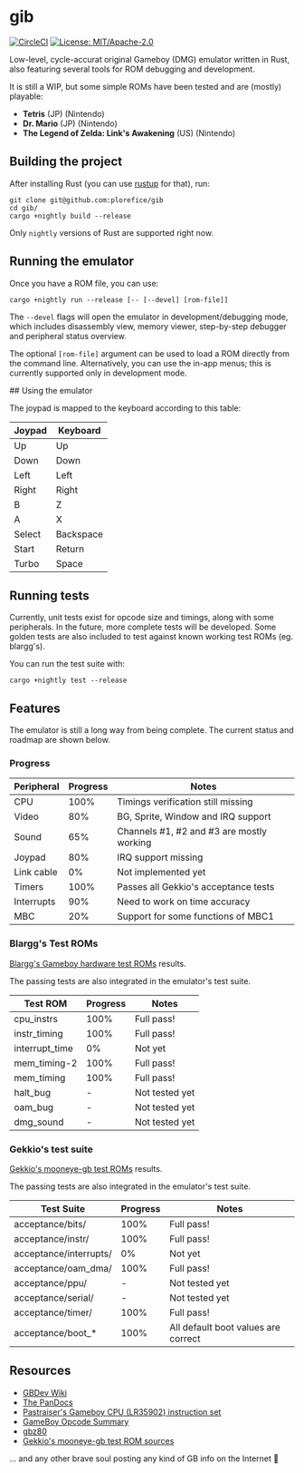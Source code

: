 # gib

[![CircleCI](https://circleci.com/gh/plorefice/gib.svg?style=shield)](https://circleci.com/gh/plorefice/gib)
[![License: MIT/Apache-2.0](https://img.shields.io/badge/license-GPLv3-blue.svg)](LICENSE)

Low-level, cycle-accurat original Gameboy (DMG) emulator written in Rust, also featuring several tools
for ROM debugging and development.

It is still a WIP, but some simple ROMs have been tested and are (mostly) playable:

* **Tetris** (JP) (Nintendo)
* **Dr. Mario** (JP) (Nintendo)
* **The Legend of Zelda: Link's Awakening** (US) (Nintendo)

## Building the project

After installing Rust (you can use [rustup](https://rustup.rs) for that), run:

```shell
git clone git@github.com:plorefice/gib
cd gib/
cargo +nightly build --release
```

Only `nightly` versions of Rust are supported right now.

## Running the emulator

Once you have a ROM file, you can use:

```shell
cargo +nightly run --release [-- [--devel] [rom-file]]
```

The `--devel` flags will open the emulator in development/debugging mode, which includes
disassembly view, memory viewer, step-by-step debugger and peripheral status overview.

The optional `[rom-file]` argument can be used to load a ROM directly from the command line.
Alternatively, you can use the in-app menus; this is currently supported only in development mode.

## Using the emulator

The joypad is mapped to the keyboard according to this table:

| Joypad | Keyboard  |
| ------ | --------- |
| Up     | Up        |
| Down   | Down      |
| Left   | Left      |
| Right  | Right     |
| B      | Z         |
| A      | X         |
| Select | Backspace |
| Start  | Return    |
| Turbo  | Space     |

## Running tests

Currently, unit tests exist for opcode size and timings, along with some peripherals.
In the future, more complete tests will be developed. Some golden tests are also
included to test against known working test ROMs (eg. blargg's).

You can run the test suite with:

```shell
cargo +nightly test --release
```

## Features

The emulator is still a long way from being complete. The current status and roadmap
are shown below.

### Progress

| Peripheral | Progress | Notes                                     |
| ---------- | -------- | ----------------------------------------- |
| CPU        | 100%     | Timings verification still missing        |
| Video      | 80%      | BG, Sprite, Window and IRQ support        |
| Sound      | 65%      | Channels #1, #2 and #3 are mostly working |
| Joypad     | 80%      | IRQ support missing                       |
| Link cable | 0%       | Not implemented yet                       |
| Timers     | 100%     | Passes all Gekkio's acceptance tests      |
| Interrupts | 90%      | Need to work on time accuracy             |
| MBC        | 20%      | Support for some functions of MBC1        |

### Blargg's Test ROMs

[Blargg's Gameboy hardware test ROMs](https://github.com/retrio/gb-test-roms) results.

The passing tests are also integrated in the emulator's test suite.

| Test ROM       | Progress | Notes          |
| -------------- | -------- | -------------- |
| cpu_instrs     | 100%     | Full pass!     |
| instr_timing   | 100%     | Full pass!     |
| interrupt_time | 0%       | Not yet        |
| mem_timing-2   | 100%     | Full pass!     |
| mem_timing     | 100%     | Full pass!     |
| halt_bug       | -        | Not tested yet |
| oam_bug        | -        | Not tested yet |
| dmg_sound      | -        | Not tested yet |

### Gekkio's test suite

[Gekkio's mooneye-gb test ROMs](https://gekkio.fi/files/mooneye-gb/latest/) results.

The passing tests are also integrated in the emulator's test suite.

| Test Suite             | Progress | Notes                               |
| ---------------------- | -------- | ----------------------------------- |
| acceptance/bits/       | 100%     | Full pass!                          |
| acceptance/instr/      | 100%     | Full pass!                          |
| acceptance/interrupts/ | 0%       | Not yet                             |
| acceptance/oam_dma/    | 100%     | Full pass!                          |
| acceptance/ppu/        | -        | Not tested yet                      |
| acceptance/serial/     | -        | Not tested yet                      |
| acceptance/timer/      | 100%     | Full pass!                          |
| acceptance/boot_*      | 100%     | All default boot values are correct |

## Resources

* [GBDev Wiki](http://gbdev.gg8.se/wiki/articles/Main_Page)
* [The PanDocs](http://bgb.bircd.org/pandocs.htm)
* [Pastraiser's Gameboy CPU (LR35902) instruction set](http://www.pastraiser.com/cpu/gameboy/gameboy_opcodes.html)
* [GameBoy Opcode Summary](http://www.devrs.com/gb/files/opcodes.html)
* [gbz80](https://rednex.github.io/rgbds/gbz80.7.html)
* [Gekkio's mooneye-gb test ROM sources](https://github.com/Gekkio/mooneye-gb/tree/master/tests)

... and any other brave soul posting any kind of GB info on the Internet :pray:

